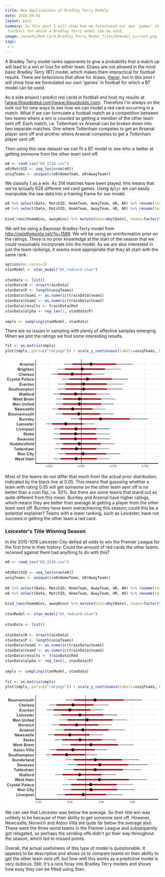 ```yaml
---
title: New Applications of Bradley Terry Models
date: 2018-04-01
layout: post
summary: In this post I will show how we formulated our own 'games' in
 football for which a Bradley Terry model can be used.
image: /assets/Red_Card_Bradley_Terry_Model_files/btmodel_current.png
tags:
 - r
---
```


A Bradley Terry model ranks opponents to give a probability that a match up will lead to a win or loss for either team. Draws are not allowed in the most basic Bradley Terry (BT) model, which makes them impractical for football results. There are extensions that allow for draws, ([here](https://www.jstor.org/stable/2283595)), but in this post I will show how we formulated our own 'games' in football for which a BT model can be used.

As a side project I predict red cards in football and host my results at [www.illiquidodsd.com](www.illiquidodds.com). Therefore I'm always on the look out for new ways to see how we can model a red card occurring in a match. What if we can formulate a football match as a competition between two teams where a win is counted as getting a member of the other team sent off. Each match, i.e. Tottenham vs Arsenal can be broken down into two separate matches. One where Tottenham competes to get an Arsenal player sent off and another where Arsenal competes to get a Tottenham player sent off.

Then using this new dataset we can fit a BT model to see who is better at getting someone from the other team sent off.

``` r
e0 <- read_csv("E0_1718.csv")
e0$MatchID <- seq_len(nrow(e0))
uniqTeams <- unique(c(e0$HomeTeam, e0$AwayTeam))
```

We classify 1 as a win. As 314 matches have been played, this means that we've actually 628 different red card games. Using `dplyr` we can easily manipulate the raw data into a training frame for our model.

``` r
e0 %>% select(Date, MatchID, HomeTeam, AwayTeam, HR, AR) %>% rename(team1=HomeTeam, team2=AwayTeam) %>% mutate(Red=as.numeric(AR > 0)) -> homeWins
e0 %>% select(Date, MatchID, HomeTeam, AwayTeam, HR, AR) %>% rename(team1=AwayTeam, team2=HomeTeam) %>% mutate(Red=as.numeric(HR > 0)) -> awayWins

bind_rows(homeWins, awayWins) %>% mutate(Date=dmy(Date), team1=factor(team1, levels = uniqTeams), team2=factor(team2, levels = uniqTeams)) -> trainData
```

We will be using a Bayesian Bradley-Terry model from <http://opisthokonta.net/?p=1589>. We will be using an uninformative prior on the ratings. There is no prior knowledge at the start of the season that we could reasonably incorporate into the model. As we are also interested in just the team rankings, it seems more appropriate that they all start with the same rank.

``` r
options(mc.cores=1)
stanModel <- stan_model("bt_redcard.stan")

stanData <- list()
stanData$N <- nrow(trainData)
stanData$P <- length(uniqTeams)
stanData$team1 <- as.numeric(trainData$team1)
stanData$team2 <- as.numeric(trainData$team2)
stanData$results <- trainData$Red
stanData$alpha <- rep_len(1, stanData$P)

smpls <- sampling(stanModel, stanData)
```

There are no issues in sampling with plenty of effective samples emerging. When we plot the ratings we find some interesting results.

``` r
fit <- as.matrix(smpls)
plot(smpls, pars=c("ratings")) + scale_y_continuous(labels=uniqTeams, breaks=rev(seq_along(uniqTeams))) + geom_vline(xintercept = 1/length(uniqTeams))
```

![](/assets/Red_Card_Bradley_Terry_Model_files/btmodel_current.png)

Most of the teams do not differ that much from the actual prior distribution, indicated by the black line at 0.05. This means that guessing whether a team with rating 0.05 will get someone on the other team sent off is no better than a coin flip, i.e. 50%. But there are some teams that stand out as quite different from this mean. Burnley and Arsenal have higher ratings, which means they are better than average at getting a player from the other team sent off. Burnley have been overachieving this season, could this be a potential explainer? Teams with a lower ranking, such as Leicester, have not succeed in getting the other team a red card.

### Leicester's Title Winning Season

In the 2015-1016 Leicester City defied all odds to win the Premier League for the first time in their history. Could the amount of red cards the other teams received against them had anything to do with this?

``` r
e0 <- read_csv("E0_1516.csv")

e0$MatchID <- seq_len(nrow(e0))
uniqTeams <- unique(c(e0$HomeTeam, e0$AwayTeam))

e0 %>% select(Date, MatchID, HomeTeam, AwayTeam, HR, AR) %>% rename(team1=HomeTeam, team2=AwayTeam) %>% mutate(Red=as.numeric(AR > 0)) -> homeWins
e0 %>% select(Date, MatchID, HomeTeam, AwayTeam, HR, AR) %>% rename(team1=AwayTeam, team2=HomeTeam) %>% mutate(Red=as.numeric(HR > 0)) -> awayWins

bind_rows(homeWins, awayWins) %>% mutate(Date=dmy(Date), team1=factor(team1, levels = uniqTeams), team2=factor(team2, levels = uniqTeams)) -> trainData

stanModel <- stan_model("bt_redcard.stan")

stanData <- list()

stanData$N <- nrow(trainData)
stanData$P <- length(uniqTeams)
stanData$team1 <- as.numeric(trainData$team1)
stanData$team2 <- as.numeric(trainData$team2)
stanData$results <- trainData$Red
stanData$alpha <- rep_len(1, stanData$P)

smpls <- sampling(stanModel, stanData)

fit <- as.matrix(smpls)
plot(smpls, pars=c("ratings")) + scale_y_continuous(labels=uniqTeams, breaks=rev(seq_along(uniqTeams))) + geom_vline(xintercept = 1/length(uniqTeams))
```

![](/assets/Red_Card_Bradley_Terry_Model_files/btmodel_lec.png)

We can see that Leicester was below the average. So their title win was unlikely to be because of their ability to get someone sent off. However, Newcastle, Norwich and Aston Villa are quite far below the average also. These were the three worst teams in the Premier League and subsequently got relegated, so perhaps the sending offs didn't go their way throughout the season, which led to missed points.

Overall, the actual usefulness of this type of model is questionable. It appears to be descriptive and allows us to compare teams on their ability to get the other team sent off, but how well this works as a predictive model is very dubious. Still, it's a nice foray into Bradley Terry models and shows how easy they can be fitted using Stan.

